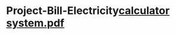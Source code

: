 # Project-Bill-Electricity[calculator system.pdf](https://github.com/user-attachments/files/18058627/calculator.system.pdf)
